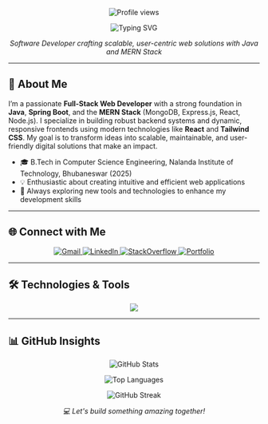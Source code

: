 
<p align="center">
  <img src="https://komarev.com/ghpvc/?username=AdarshaKumarMaharana&label=Profile%20Views&color=0e75b6&style=flat-square" alt="Profile views" />
</p>

<p align="center">
  <img src="https://readme-typing-svg.herokuapp.com?font=Lora&size=34&duration=4000&center=true&vCenter=true&width=600&lines=Adarsha+Kumar+Maharana;Full-Stack+Web+Developer;Java+%7C+Spring+Boot+%7C+MERN+Stack" alt="Typing SVG" />
</p>

<p align="center">
  <em>Software Developer crafting scalable, user-centric web solutions with Java and MERN Stack</em>
</p>

---

## 📌 About Me

I’m a passionate **Full-Stack Web Developer** with a strong foundation in **Java**, **Spring Boot**, and the **MERN Stack** (MongoDB, Express.js, React, Node.js). I specialize in building robust backend systems and dynamic, responsive frontends using modern technologies like **React** and **Tailwind CSS**. My goal is to transform ideas into scalable, maintainable, and user-friendly digital solutions that make an impact.

- 🎓 B.Tech in Computer Science Engineering, Nalanda Institute of Technology, Bhubaneswar (2025)
- 💡 Enthusiastic about creating intuitive and efficient web applications
- 🌟 Always exploring new tools and technologies to enhance my development skills

---

## 🌐 Connect with Me

<p align="center">
  <a href="mailto:eadarsha2003@gmail.com">
    <img src="https://img.shields.io/badge/Gmail-D14836?style=for-the-badge&logo=gmail&logoColor=white" alt="Gmail" />
  </a>
  <a href="https://linkedin.com/in/adarsha-kumar-maharana-256b8b2a0" target="_blank">
    <img src="https://img.shields.io/badge/LinkedIn-0A66C2?style=for-the-badge&logo=linkedin&logoColor=white" alt="LinkedIn" />
  </a>
  <a href="https://stackoverflow.com/users/23640059/adarsha-kumar-maharana" target="_blank">
    <img src="https://img.shields.io/badge/StackOverflow-F58025?style=for-the-badge&logo=stackoverflow&logoColor=white" alt="StackOverflow" />
  </a>
  <a href="https://adarsha.me" target="_blank">
    <img src="https://img.shields.io/badge/Portfolio-000000?style=for-the-badge&logo=firefox&logoColor=white" alt="Portfolio" />
  </a>
</p>

---

## 🛠️ Technologies & Tools

<p align="center">
  <img src="https://skillicons.dev/icons?i=java,spring,html,css,javascript,react,nodejs,express,mongodb,mysql,git,github,bootstrap,tailwind,vscode,figma" />
</p>

---

## 📊 GitHub Insights

<p align="center">
  <img src="https://github-readme-stats.vercel.app/api?username=AdarshaKumarMaharana&show_icons=true&hide_title=true&theme=gruvbox&border_radius=8" alt="GitHub Stats" />
</p>
<p align="center">
  <img src="https://github-readme-stats.vercel.app/api/top-langs/?username=AdarshaKumarMaharana&layout=compact&theme=gruvbox&border_radius=8" alt="Top Languages" />
</p>
<p align="center">
  <img src="https://github-readme-streak-stats.herokuapp.com?user=AdarshaKumarMaharana&theme=gruvbox&border_radius=8" alt="GitHub Streak" />
</p>

<p align="center">
  <em>💻 Let's build something amazing together!</em>
</p>
